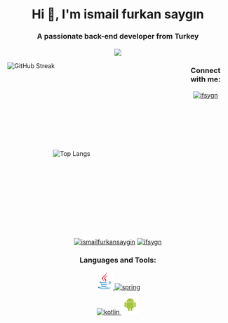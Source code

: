 

<!--
**ifsygn/ifsygn** is a ✨ _special_ ✨ repository because its `README.md` (this file) appears on your GitHub profile.

Here are some ideas to get you started:

- 🔭 I’m currently working on ...
- 🌱 I’m currently learning ...
- 👯 I’m looking to collaborate on ...
- 🤔 I’m looking for help with ...
- 💬 Ask me about ...
- 📫 How to reach me: ...
- 😄 Pronouns: ...
- ⚡ Fun fact: ...
-->



<h1 align="center">Hi 👋, I'm ismail furkan saygın</h1>
<h3 align="center">A passionate back-end developer from Turkey</h3>

<p align="center">
<img align="center" src="https://komarev.com/ghpvc/?username=ifsygn&style=flat" />
</p>  
  
<p>
  <a href="https://git.io/streak-stats" target="blank"> 
    <img align="left" src="https://streak-stats.demolab.com?user=ifsygn&theme=dark&date_format=M%20j%5B%2C%20Y%5D" alt="GitHub Streak" height="200" width="400"/>
  </a>
  <a href="https://github.com/ifsygn/github-readme-stats" target="blank"> 
    <img align="right" src="https://github-readme-stats.vercel.app/api/top-langs/?username=ifsygn&layout=compact" alt="Top Langs" height="200" width="400"/>
  </a>
</p>


<p><p>
<h3 align="center">Connect with me:</h3>
<p align="center">
<a href="https://twitter.com/ifsygn" target="blank"><img align="center" src="https://raw.githubusercontent.com/rahuldkjain/github-profile-readme-generator/master/src/images/icons/Social/twitter.svg" alt="ifsygn" height="30" width="40" /></a>
<a href="https://linkedin.com/in/ismailfurkansaygin" target="blank"><img align="center" src="https://raw.githubusercontent.com/rahuldkjain/github-profile-readme-generator/master/src/images/icons/Social/linked-in-alt.svg" alt="ismailfurkansaygin" height="30" width="40" /></a>
<a href="https://stackoverflow.com/users/ifsygn" target="blank"><img align="center" src="https://raw.githubusercontent.com/rahuldkjain/github-profile-readme-generator/master/src/images/icons/Social/stack-overflow.svg" alt="ifsygn" height="30" width="40" /></a>
</p> 
</p>
 
<h3 align="center">Languages and Tools:</h3>
<p align="center"> 
  <a href="https://www.java.com" target="_blank" rel="noreferrer"> <img src="https://raw.githubusercontent.com/devicons/devicon/master/icons/java/java-original.svg" alt="java" width="40" height="40"/> </a> 
  <a href="https://spring.io/" target="_blank" rel="noreferrer"> <img src="https://www.vectorlogo.zone/logos/springio/springio-icon.svg" alt="spring" width="40" height="40"/> </a> </p>
  
  <p align="center"> 
  <a href="https://kotlinlang.org" target="_blank" rel="noreferrer"> <img src="https://www.vectorlogo.zone/logos/kotlinlang/kotlinlang-icon.svg" alt="kotlin" width="40" height="40"/> </a> 
   <a href="https://developer.android.com" target="_blank" rel="noreferrer"> <img src="https://raw.githubusercontent.com/devicons/devicon/master/icons/android/android-original-wordmark.svg" alt="android" width="40" height="40"/> </a> 
 
 
